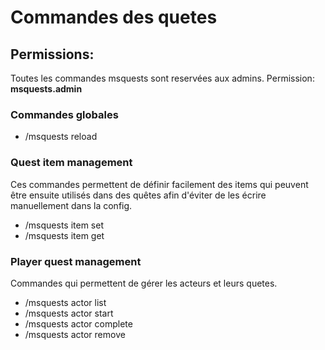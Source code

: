 # Commandes des quetes

## Permissions:
Toutes les commandes msquests sont reservées aux admins.
Permission: **msquests.admin**

### Commandes globales
- /msquests reload

### Quest item management
Ces commandes permettent de définir facilement des items qui peuvent être ensuite utilisés dans des quêtes afin d'éviter
de les écrire manuellement dans la config.
- /msquests item set <key>
- /msquests item get <key>

### Player quest management
Commandes qui permettent de gérer les acteurs et leurs quetes.
- /msquests actor <actortype> <actorId> list
- /msquests actor <actortype> <actorId> start <id>
- /msquests actor <actortype> <actorId> complete <id>
- /msquests actor <actortype> <actorId> remove <id>